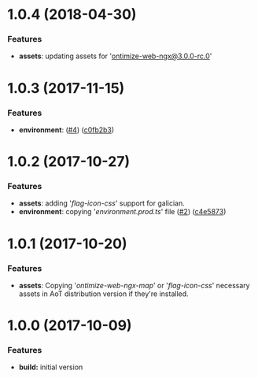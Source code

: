 # 1.0.4 (2018-04-30)
### Features
* **assets**: updating assets for 'ontimize-web-ngx@3.0.0-rc.0'

# 1.0.3 (2017-11-15)

### Features
* **environment**: ([#4](https://github.com/OntimizeWeb/ontimize-web-ng2/issues/4)) ([c0fb2b3](https://github.com/OntimizeWeb/ontimize-web-ng2/commit/c0fb2b3))

# 1.0.2 (2017-10-27)

### Features

* **assets**: adding '*flag-icon-css*' support for galician.
* **environment**: copying '*environment.prod.ts*' file ([#2](https://github.com/OntimizeWeb/ontimize-web-ng2/issues/2)) ([c4e5873](https://github.com/OntimizeWeb/ontimize-web-ng2/commit/c4e5873))

# 1.0.1 (2017-10-20)

### Features

* **assets**: Copying '*ontimize-web-ngx-map*' or '*flag-icon-css*' necessary assets in AoT distribution version if they're installed.

# 1.0.0 (2017-10-09)

### Features

* **build:** initial version
